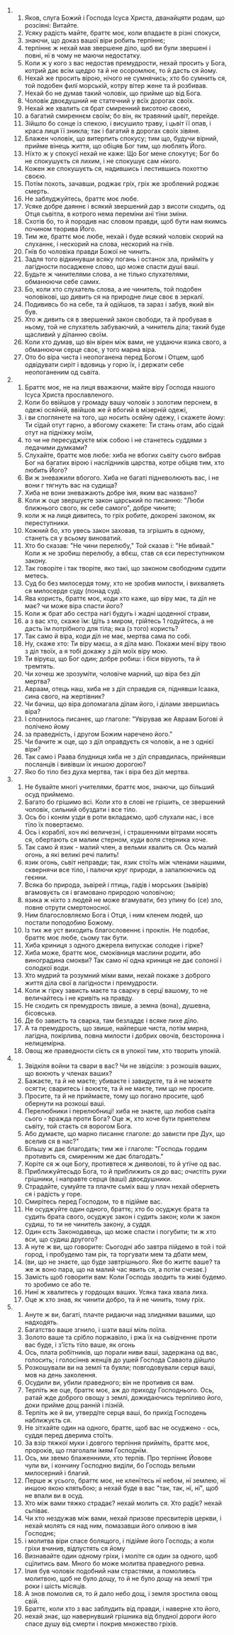 <ol>
  <li>
    <ol>
      <li>Яков, слуга Божий і Господа Ісуса Христа, дванайцяти родам, що розсіяні: Витайте.</li>
      <li>Усяку радість майте, браттє моє, коли впадаєте в різні спокуси,</li>
      <li>знаючи, що доказ вашої віри робить терпіннє;</li>
      <li>терпіннє ж нехай мав звершене діло, щоб ви були звершені і повні, нї в чому не маючи недостатку.</li>
      <li>Коли ж у кого з вас недостав премудрости, нехай просить у Бога, котрий дає всім щедро та й не осоромлює, то й дасть ся йому.</li>
      <li>Нехай же просить вірою, нічого не сумнячись; хто бо сумнить ся, той подобен филї морській, котру вітер жене та й розбивав.</li>
      <li>Нехай бо не думав такий чоловік, що прийме що від Бога.</li>
      <li>Чоловік двоєдушний не статечний у всїх дорогах своїх.</li>
      <li>Нехай же хвалить ся брат смиренний висотою своєю,</li>
      <li>а багатий смиреннєм своїм; бо він, як травяний цьвіт, перейде.</li>
      <li>Зійшло бо сонце із спекою, і висушило траву, і цьвіт її опав, і краса лиця її зникла; так і багатий в дорогах своїх зівяне.</li>
      <li>Блажен чоловік, що витерпить спокусу; тим що, будучи вірний, прийме вінець життя, що обіцяв Бог тим, що люблять Його.</li>
      <li>Нїхто ж у спокусї нехай не каже: Що Бог мене спокутує; Бог бо не спокушуєть ся лихим, і не спокушує сам нікого.</li>
      <li>Кожен же спокушуєть ся, надившись і лестившись похоттю своєю.</li>
      <li>Потім похоть, зачавши, роджає гріх, гріх же зроблений роджає смерть.</li>
      <li>Не заблуджуйтесь, браттє моє любе.</li>
      <li>Усяке добре даяннє і всякий звершений дар з висоти сходить, од Отця сьвітла, в котрого нема переміни анї тїни зміни.</li>
      <li>Схотів бо, то й породив нас словом правди, щоб бути нам якимсь почином творива Його.</li>
      <li>Тим же, браттє моє любе, нехай і буде всякий чоловік скорий на слуханнє, і нескорий на слова, нескорий на гнїв.</li>
      <li>Гнїв бо чоловіка правди Божої не чинить.</li>
      <li>Задля того відкинувши всяку погань і останок зла, прийміть у лагідности посаджене слово, що може спасти душі ваші.</li>
      <li>Будьте ж чинителями слова, а не тілько слухателями, обманюючи себе самих.</li>
      <li>Бо, коли хто слухатель слова, а ие чинитель, той подобен чоловікові, що дивить ся на природне лице своє в зеркалї.</li>
      <li>Подививсь бо на себе, та й одійшов, та зараз і забув, який він був.</li>
      <li>Хто ж дивить ся в звершений закон свободи, та й пробував в ньому, той не слухатель забуваючий, а чинитель діла; такий буде щасливий у дїланню своїм.</li>
      <li>Коли хто думав, що він вірен між вами, не уздаючи язика свого, а обманюючи серце своє, у того марна віра.</li>
      <li>Ото бо віра чиста і неопоганена перед Богом і Отцем, щоб одвідувати сиріт і вдовиць у горю їх, і держати себе неопоганеним од сьвіта.</li>
    </ol>
  </li>
  <li>
    <ol>
      <li>Браттє моє, не на лиця вважаючи, майте віру Господа нашого Ісуса Христа прославленого.</li>
      <li>Коли бо ввійшов у громаду вашу чоловік з золотим перснем, в одежі осяйній, ввійшов же й вбогий в мізерній одежі,</li>
      <li>і ви споглянете на того, що носить осяйну одежу, і скажете йому: Ти сїдай отут гарно, а вбогому скажете: Ти стань отам, або сідай отут на підніжку моїм,</li>
      <li>то чи не пересуджуєте між собою і не станетесь суддями з ледачими думками?</li>
      <li>Слухайте, браттє мов любе: хиба не вбогих сьвіту сього вибрав Бог на багатих вірою і наслїдників царства, котре обіцяв тим, хто любить Його?</li>
      <li>Ви ж зневажили вбогого. Хиба не багаті підневолюють вас, і не вони г тягнуть вас на судища?</li>
      <li>Хиба не вони зневажають добре імя, яким вас названо?</li>
      <li>Коли ж оце звершуєте закон царський по писанню: "Люби ближнього свого, як себе самого", добре чините;</li>
      <li>коли ж на лиця дивитесь, то гріх робите, докорені законом, як переступники.</li>
      <li>Кожний бо, хто увесь закон заховав, та згрішить в одному, станеть ся у всьому виноватий.</li>
      <li>Хто бо сказав: "Не чини перелюбу," Той сказав і: "Не вбивай." Коли ж не зробиш перелюбу, а вбєш, став ся єси переступником закону.</li>
      <li>Так говоріте і так творіте, яко такі, що законом свободним судити метесь.</li>
      <li>Суд бо без милосердя тому, хто не зробив милости, і вихваляеть ся милосерде суду (понад суд).</li>
      <li>Ява користь, браттє моє, коди хто каже, що віру має, та дїл не має? чи може віра спасти його?</li>
      <li>Коли ж брат або сестра нагі будугь і жадні щоденної страви,</li>
      <li>а з вас хто, скаже їм: Ідіть з миром, грійтесь 1 годуйтесь, а не дасть їм потрібного для тіла; яка (з того) користь?</li>
      <li>Так само й віра, коди дїл не має, мертва сама по собі.</li>
      <li>Ну, скаже хто: Ти віру маєш, а я дїла маю. Покажи менї віру твою з діл твоїх, а я тобі докажу з дїл моїх віру мою.</li>
      <li>Ти віруєш, що Бог один; добре робиш: і біси вірують, та й тремтять.</li>
      <li>Чи хочеш же зрозуміти, чоловіче марний, що віра без дїл мертва?</li>
      <li>Авраам, отець наш, хиба не з дїл справдив ся, піднявши Ісаака, сина свого, на жертівник?</li>
      <li>Чи бачиш, що віра допомагала дїлам його, і ділами звершилась віра?</li>
      <li>І сповнилось писанеє, що глаголе: "Увірував же Авраам Богові й полічено йому</li>
      <li>за праведність, і другом Божим наречено його."</li>
      <li>Чи бачите ж оце, що з дїл оправдуєть ся чоловік, а не з однієї віри?</li>
      <li>Так само і Раава блудниця хиба не з дїл справдилась, прийнявши посланців і вивівши їх иншою дорогою?</li>
      <li>Яко бо тіло без духа мертва, так і віра без дїл мертва.</li>
    </ol>
  </li>
  <li>
    <ol>
      <li>Не бувайте многі учителями, браттє моє, знаючи, що більший осуд приймемо.</li>
      <li>Багато бо грішимо всі. Коли хто в слові не грішить, се звершений чоловік, сильний обуздати і все тіло.</li>
      <li>Ось бо і коням узди в роти вкладаємо, щоб слухали нас, і все тїло їх повертаємо.</li>
      <li>Ось і кораблї, хоч які величезні, і страшенними вітрами носять ся, обертають ся малим стерном, куди воля стерника хоче.</li>
      <li>Так само й язик - малий член, а вельми хвалить ся. Ось малий огонь, а які великі речі палить!</li>
      <li>язик огонь, сьвіт неправди; так, язик стоїть між членами нашими, сквернячи все тіло, і палючи круг природи, а запалюючись од геєнни.</li>
      <li>Всяка бо природа, зьвірей і птиць, гадів і морських (зьвірів) вгамовуєть ся і вгамовано природою чоловічою;</li>
      <li>язика ж ніхто з людей не може вгамувати, без упину бо (се) зло, повне отрути смертоносної.</li>
      <li>Ним благословляємо Бога і Отця, і ним кленем людей, що постали поподобию Божому.</li>
      <li>Із тих же уст виходить благословеннє і проклін. Не подобає, браттє моє любе, сьому так бути.</li>
      <li>Хиба криниця з одного джерела випускає солодке і гірке?</li>
      <li>Хиба може, браттє моє, смоківниця маслини родити, або виноградина смокви? Так само нї одна криниця не дає солоної і солодкої води.</li>
      <li>Хто мудрий та розумний міми вами, нехай покаже з доброго життя діла свої в лагідности і премудрости.</li>
      <li>Коли ж гірку зависть маєте та сварку в серцї вашому, то не величайтесь і не кривіть на правду.</li>
      <li>Не сходить ся премудрость звише, а земна (вона), душевна, бісовська.</li>
      <li>Де бо зависть та сварка, там безладдє і всяке лихе дїло.</li>
      <li>А та премудрость, що звише, найперше чиста, потім мирна, лагідна, покірлива, повна милости і добрих овочів, безсторонна і нелицемірна.</li>
      <li>Овощ же праведности сїєть ся в упокої тим, хто творить упокій.</li>
    </ol>
  </li>
  <li>
    <ol>
      <li>Звідкіля войни та свари в вас? Чи не звідсіля: з розкошів ваших, що воюють у членах ваших?</li>
      <li>Бажаєте, та й не маєте; убиваєте і завидуєте, та й не можете осягти; сваритесь і воюєте, та й не маєте, тим що не просите.</li>
      <li>Просите, та й не приймаєте, тому що погано просите, щоб обернути на розкоші ваші.</li>
      <li>Перелюбники і перелюбниці! хиба не знаєте, що любов сьвіта сього - вражда проти Бога? Оце ж, хто хоче бути приятелем сьвіту, той стаєть ся ворогом Бога.</li>
      <li>Або думаєте, що марно писаннє глаголе: до зависти пре Дух, що вселив ся в нас?"</li>
      <li>Більшу ж дає благодать; тим же і глаголе: "Господь гордим противить ся, смиренним же дає благодать."</li>
      <li>Коріте ся ж оце Богу, противтеся ж дияволові, то й утїче од вас.</li>
      <li>Приближуйтесьдо Бога, то й приближить ся до вас; очистіть руки грішники, і направте серця (ваші) двоєдушники.</li>
      <li>Страдайте, сумуйте та плачте сьміх ваш у плач нехай обернеть ся і радість у горе.</li>
      <li>Смирітесь перед Господом, то в підійме вас.</li>
      <li>Не осуджуйте один одного, браттє; хто бо осуджує брата та судить брата свого, осуджує закон і судить закон; коли ж закон судиш, то ти не чинитель закону, а суддя.</li>
      <li>Один єсть Законодавець, що може спасти і погубити; ти ж хто вси, що судиш другого?</li>
      <li>А нуте ж ви, що говорите: Сьогодні або завтра пійдемо в той і той город, і пробудемо там рік, та торгувати мем та дбати мем,</li>
      <li>(ви, що не знаєте, що буде завтрішнього. Яке бо життє ваше? та же ж воно пара, що на малий час явить ся, а потім счезає.)</li>
      <li>Замість щоб говорити вам: Коли Господь зводить та живі будемо. то зробимо се або те.</li>
      <li>Нинї ж хвалитесь у гордощах ваших. Усяка така хвала лиха.</li>
      <li>Оце ж хто знав, як чинити добро, та й не чинить, тому гріх.</li>
    </ol>
  </li>
  <li>
    <ol>
      <li>Ануте ж ви, багаті, плачте ридаючи над злиднями вашими, що надходять.</li>
      <li>Багатство ваше згнило, і шати ваші міль поїла.</li>
      <li>Золото ваше та срібло поржавіло, і ржа їх на сьвідченнє проти вас буде, і з'їсть тїло ваше, як огонь</li>
      <li>Ось, плата робітників, що порали ниви ваші, задержана од вас, голосить; і голосїннв женцїв до ушей Господа Саваота дійшло</li>
      <li>Розкошували ви на землі та буяли; повгодовували серця ваші, мов на день заколення.</li>
      <li>Осудили ви, убили праведного; він не противив ся вам.</li>
      <li>Терпіть же оце, браттє моє, аж до приходу Господнього. Ось, ратай жде доброго овощу з землі, дожидаючись терпіливо його, доки прийме дощ ранній і пізнїй.</li>
      <li>Терпіть же й ви, утвердіте серця ваші, бо прихід Господень наближуєть ся.</li>
      <li>Не зітхайте один на одного, браттє, щоб вас не осуджено - ось, суддя перед дверима стоїть.</li>
      <li>За взір тяжкої муки і довгого терпіння прийміть, браттє моє, пророків, що глаголали імям Господнїм.</li>
      <li>Ось, ми звемо блаженними, хто терпів. Про терпіннє Йовове чули ви, і кончину Господню виділи, бо Господь вельми милосерний і благий.</li>
      <li>Перше ж усього, браттє моє, не кленїтесь нї небом, нї землею, нї иншою якою клятьбою; а нехай буде в вас "так, так, нї, нї", щоб не впали ви в осуд.</li>
      <li>Хто між вами тяжко страдає? нехай молить ся. Хто радїє? нехай сьпіває.</li>
      <li>Чи хто нездужав між вами, нехай призове пресвитерів церкви, і нехай молять ся над ним, помазавши його оливою в імя Господнє;</li>
      <li>і молитва віри спасе болящого, і підійме його Господь; а коли гріхи вчинив, відпустять ся йому</li>
      <li>Визнавайте один одному гріхи, і моліте ся один за одного, щоб сцїлитись вам. Много бо може молитва праведного ревна.</li>
      <li>Ілия був чоловік подобний нам страстями, а помоливсь молитвою, щоб не було дощу, то й не було дощу на землї три роки і шість місяців.</li>
      <li>А знов помолив ся, то й дало небо дощ, і земля зростила овощ свій.</li>
      <li>Браттє, коли хто з вас заблудить від правди, і наверне хто його,</li>
      <li>нехай знає, що навернувший грішника від блудної дороги його спасе душу від смерти і покрив множество гріхів.</li>
    </ol>
  </li>
</ol>